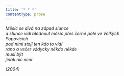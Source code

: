 ```yaml
---
title: '* * *'
contentType: prose
---
```


_Měsíc se dívá na západ slunce  
a slunce vidí blednout měsíc přes černé pole ve Velkých  
Popovicích  
pod nimi stojí ten kdo to vidí  
ráno a večer vždycky někdo někde  
musí být  
jinak nic není_

_(2004)_
